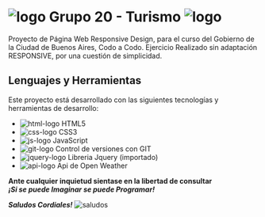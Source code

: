 # ![logo](https://img.icons8.com/office/24/airplane-take-off.png) Grupo 20 - Turismo ![logo](https://img.icons8.com/office/32/airplane-landing.png)
Proyecto de Página Web Responsive Design, para el curso del Gobierno de la Ciudad de Buenos Aires, Codo a Codo.
Ejercicio Realizado sin adaptación RESPONSIVE, por una cuestión de simplicidad.

## Lenguajes y Herramientas ##

Este proyecto está desarrollado con las siguientes tecnologías y herramientas de desarrollo:
- ![html-logo](https://img.icons8.com/color/25/000000/html-5--v1.png) HTML5
- ![css-logo](https://img.icons8.com/color/25/000000/css3.png) CSS3
- ![js-logo](https://img.icons8.com/color/25/000000/javascript--v1.png) JavaScript
- ![git-logo](https://img.icons8.com/color/25/000000/git.png) Control de versiones con GIT
- ![jquery-logo](https://img.icons8.com/ios/20/jquery.png) Libreria Jquery (importado)
- ![api-logo](https://img.icons8.com/ios-glyphs/20/api-settings.png) Api de Open Weather


**Ante cualquier inquietud sientase en la libertad de consultar**<br>
**_¡Si se puede Imaginar se puede Programar!_**

**_Saludos Cordiales!_** 
![saludos](https://img.icons8.com/ios/20/star-trek-gesture.png)
